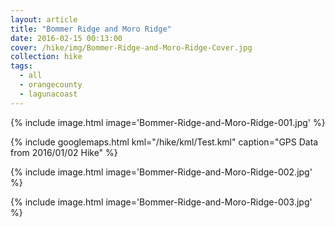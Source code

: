 ```yaml
---
layout: article
title: "Bommer Ridge and Moro Ridge"
date: 2016-02-15 00:13:00
cover: /hike/img/Bommer-Ridge-and-Moro-Ridge-Cover.jpg
collection: hike
tags:
  - all
  - orangecounty
  - lagunacoast
---
```


{% include image.html image='Bommer-Ridge-and-Moro-Ridge-001.jpg' %}

<!--more-->

{% include googlemaps.html kml="/hike/kml/Test.kml" caption="GPS Data from 2016/01/02 Hike" %}

{% include image.html image='Bommer-Ridge-and-Moro-Ridge-002.jpg' %}

{% include image.html image='Bommer-Ridge-and-Moro-Ridge-003.jpg' %}
